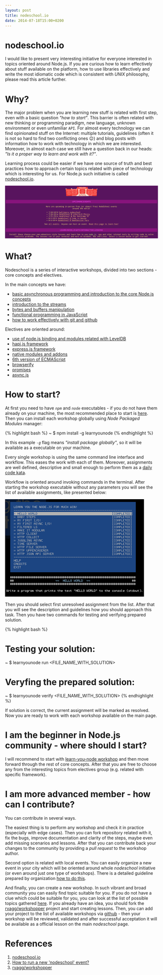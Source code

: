 ```yaml
---
layout: post
title: nodeschool.io
date: 2014-07-18T15:00+0200
---
```


# nodeschool.io

I would like to present very interesting initiative for everyone interested in topics oriented around Node.js. If you are curious how to learn effectively about stuff available on the platform, how to use libraries effectively and write the most idiomatic code which is consistent with *UNIX* philosophy, please read this article further.

# Why?

The major problem when you are learning new stuff is related with first step, even with a basic question *"how to start"*. This barrier is often related with new thinking or programming paradigm, new language, unknown environment or even unfamiliar `API`. For almost every technology we can find opinionated stuff on the Internet: multiple tutorials, guidelines (often it is not so hard to find two conflicting ones :wink:) and blog posts with information how to work with technology in which we are interested. Moreover, in almost each case we still have a question back in our heads: *"Is it a proper way to learn and work with it?"*.

Learning process could be easier if we have one source of truth and best practices how to approach certain topics related with piece of technology which is interesting for us. For Node.js such initiative is called [nodeschool.io](http://nodeschool.io).

![Nodeschool Main Page](/assets/nodeschool.png)

# What?

Nodeschool is a series of interactive workshops, divided into two sections - core concepts and electives.

In the main concepts we have:

- [basic asynchronous programming and introduction to the core Node.js concepts](http://nodeschool.io/#learn-you-node)
- [introduction to the streams](http://nodeschool.io/#stream-adventure)
- [bytes and buffers manipulation](http://nodeschool.io/#bytewiser)
- [functional programming in JavaScript](http://nodeschool.io/#functionaljs)
- [how to work effectively with git and github](http://nodeschool.io/#git-it)

Electives are oriented around:

- [use of node.js binding and modules related with LevelDB](http://nodeschool.io/#levelmeup)
- [hapi.js framework](http://nodeschool.io/#makemehapi)
- [express.js framework](http://nodeschool.io/#expressworks)
- [native modules and addons](http://nodeschool.io/#goingnative)
- [6th version of ECMAScript](http://nodeschool.io/#count-to-6)
- [browserify](http://nodeschool.io/#browserify-adventure)
- [promises](http://nodeschool.io/#promiseitwonthurt)
- [async.js](http://nodeschool.io/#asyncyou)

# How to start?

At first you need to have *`npm`* and *`node`* executables - if you do not have them already on your machine, the most recommended place to start is [here](http://nodejs.org/download/). Then you can install each workshop globally using *Node Packaged Modules* manager:

{% highlight bash %}
~ $ npm install -g learnyounode
{% endhighlight %}

In this example *`-g`* flag means *"install package globally"*, so it will be available as a executable on your machine.

Every single workshop is using the same command line interface and workflow. This eases the work with each of them. Moreover, assignments are well defined, descriptive and small enough to perform them as a [daily code kata](http://en.wikipedia.org/wiki/Kata_%28programming%29).

Workflow is oriented around invoking commands in the terminal. After starting the workshop executable without any parameters you will see the list of available assignments, like presented below:

![learnyounode workshop](/assets/learnyounode.png)

Then you should select first unresolved assignment from the list. After that you will see the description and guidelines how you should approach this task. Then you have two commands for testing and verifying prepared solution.

{% highlight bash %}
# Testing your solution:
~ $ learnyounode run <FILE_NAME_WITH_SOLUTION>
# Veryfing the prepared solution:
~ $ learnyounode verify <FILE_NAME_WITH_SOLUTION>
{% endhighlight %}

If solution is correct, the current assignment will be marked as resolved. Now you are ready to work with each workshop available on the main page.

# I am the beginner in Node.js community - where should I start?

I will recommend to start with [learn-you-node workshop](http://nodeschool.io/#learn-you-node) and then move forward through the rest of core concepts. After that you are free to choose any from the interesting topics from electives group (e.g. related with specific framework).

# I am more advanced member - how can I contribute?

You can contribute in several ways.

The easiest thing is to perform any workshop and check it in practice (especially with edge cases). Then you can fork repository related with it, fix the bugs, improve documentation and clarity of the steps, maybe even add missing scenarios and lessons. After that you can contribute back your changes to the community by providing a *pull request* to the workshop author.

Second option is related with local events. You can easily organize a new event in your city which will be oriented around whole *nodeschool* initiative (or even around just one type of workshops). There is a detailed guideline prepared by organization [how to do this](http://nodeschool.io/host.html).

And finally, you can create a new workshop. In such vibrant and broad community you can easily find topic suitable for you. If you do not have a clue which could be suitable for you, you can look at the list of possible topics gathered [here](https://github.com/nodeschool/workshoppers/issues?labels=status%3Arequested). If you already have an idea, you should fork the [rvagg/workshopper](https://github.com/rvagg/workshopper) project and start creating lessons. Then, you can add your project to the list of available workshops via [github](https://github.com/nodeschool/workshoppers/issues?labels=status%3Ain+progress) - then your workshop will be reviewed, validated and after successful acceptation it will be available as a official lesson on the main *nodeschool* page.

# References

1. [nodeschool.io](http://nodeschool.io)
2. [How to run a new 'nodeschool' event?](http://nodeschool.io/host.html)
3. [rvagg/workshopper](https://github.com/rvagg/workshopper)
